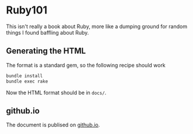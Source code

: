 # Ruby101

This isn't really a book about Ruby, more like a dumping ground for random things I found baffling about Ruby.

## Generating the HTML

The format is a standard gem, so the following recipe should work

```sh
bundle install
bundle exec rake
```

Now the HTML format should be in `docs/`.

## github.io

The document is publised on [github.io](https://phaul.github.io/ruby_101).
